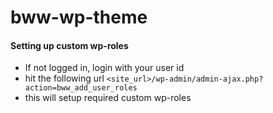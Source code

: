 # bww-wp-theme

#### Setting up custom wp-roles

* If not logged in, login with your user id
* hit the following url `<site_url>/wp-admin/admin-ajax.php?action=bww_add_user_roles`
* this will setup required custom wp-roles
